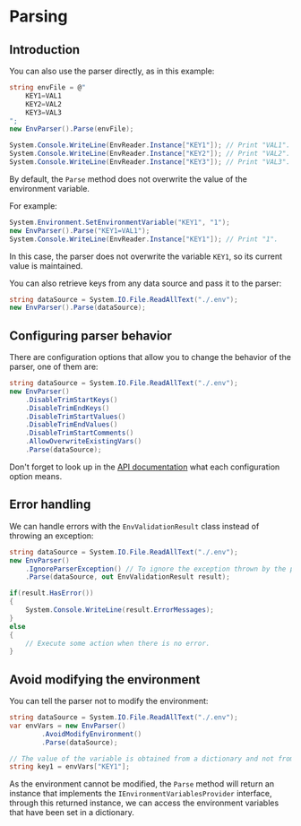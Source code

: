 # Parsing

## Introduction

You can also use the parser directly, as in this example:
```cs
string envFile = @"
    KEY1=VAL1
    KEY2=VAL2
    KEY3=VAL3
";
new EnvParser().Parse(envFile);

System.Console.WriteLine(EnvReader.Instance["KEY1"]); // Print "VAL1".
System.Console.WriteLine(EnvReader.Instance["KEY2"]); // Print "VAL2".
System.Console.WriteLine(EnvReader.Instance["KEY3"]); // Print "VAL3".
```
By default, the `Parse` method does not overwrite the value of the environment variable.

For example:
```cs
System.Environment.SetEnvironmentVariable("KEY1", "1");
new EnvParser().Parse("KEY1=VAL1");
System.Console.WriteLine(EnvReader.Instance["KEY1"]); // Print "1".
```
In this case, the parser does not overwrite the variable `KEY1`, so its current value is maintained.

You can also retrieve keys from any data source and pass it to the parser:
```cs
string dataSource = System.IO.File.ReadAllText("./.env");
new EnvParser().Parse(dataSource);
```

## Configuring parser behavior

There are configuration options that allow you to change the behavior of the parser, one of them are:
```cs
string dataSource = System.IO.File.ReadAllText("./.env");
new EnvParser()
    .DisableTrimStartKeys()
    .DisableTrimEndKeys() 
    .DisableTrimStartValues()
    .DisableTrimEndValues()
    .DisableTrimStartComments()
    .AllowOverwriteExistingVars()
    .Parse(dataSource);
```
Don't forget to look up in the [API documentation](xref:DotEnv.Core.IEnvParser) what each configuration option means.

## Error handling

We can handle errors with the `EnvValidationResult` class instead of throwing an exception:
```cs
string dataSource = System.IO.File.ReadAllText("./.env");
new EnvParser()
    .IgnoreParserException() // To ignore the exception thrown by the parser.
    .Parse(dataSource, out EnvValidationResult result);

if(result.HasError())
{
    System.Console.WriteLine(result.ErrorMessages);
}
else 
{
    // Execute some action when there is no error.
}
```

## Avoid modifying the environment

You can tell the parser not to modify the environment:
```cs
string dataSource = System.IO.File.ReadAllText("./.env");
var envVars = new EnvParser()
        .AvoidModifyEnvironment()
        .Parse(dataSource);

// The value of the variable is obtained from a dictionary and not from the current environment:
string key1 = envVars["KEY1"];
```
As the environment cannot be modified, the `Parse` method will return an instance that implements the `IEnvironmentVariablesProvider` interface, through this returned instance, we can access the environment variables that have been set in a dictionary.